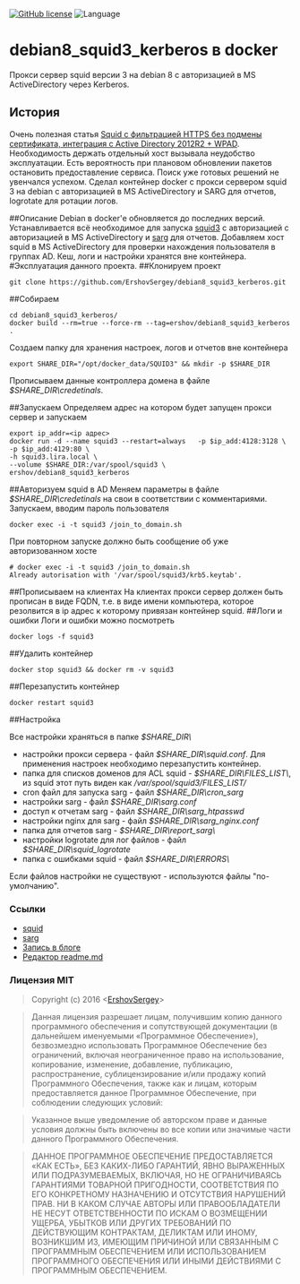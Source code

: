 [![GitHub license](https://img.shields.io/badge/license-MIT-blue.svg)](https://raw.githubusercontent.com/github.com/ErshovSergey/master/LICENSE) ![Language](https://img.shields.io/badge/language-bash-yellowgreen.svg)
# debian8_squid3_kerberos в docker
Прокси сервер squid версии 3 на debian 8 с авторизацией в MS ActiveDirectory через Kerberos.

## История
Очень полезная статья [Squid с фильтрацией HTTPS без подмены сертификата, интеграция с Active Directory 2012R2 + WPAD](https://github.com/tarampampam/nod32-update-mirror).
Необходимость держать отдельный хост вызывала неудобство эксплуатации. Есть вероятность при плановом обновлении пакетов остановить предоставление сервиса.
Поиск уже готовых решений не увенчался успехом. Сделал контейнер docker с прокси сервером squid 3 на debian с авторизацией в MS ActiveDirectory и SARG для отчетов, logrotate для ротации логов.

##Описание
Debian в docker'е обновляется до последних версий. Устанавливается всё необходимое для запуска  [squid3](http://www.squid-cache.org/) с авторизацией  с авторизацией в MS ActiveDirectory и [sarg](https://sourceforge.net/projects/sarg/) для отчетов. 
Добавляем хост squid в MS ActiveDirectory для проверки нахождения пользователя в группах AD.
Кеш, логи и настройки хранятся вне контейнера.
#Эксплуатация данного проекта.
##Клонируем проект
```shell
git clone https://github.com/ErshovSergey/debian8_squid3_kerberos.git
```
##Собираем
```shell
cd debian8_squid3_kerberos/
docker build --rm=true --force-rm --tag=ershov/debian8_squid3_kerberos .
```
Создаем папку для хранения настроек, логов и отчетов вне контейнера
```shell
export SHARE_DIR="/opt/docker_data/SQUID3" && mkdir -p $SHARE_DIR
```
Прописываем данные контроллера домена в файле *$SHARE_DIR\\credetinals*.

##Запускаем
Определяем адрес на котором будет запущен прокси сервер и запускаем
```shell
export ip_addr=<ip адрес>
docker run -d --name squid3 --restart=always   -p $ip_add:4128:3128 \
-p $ip_add:4129:80 \
-h squid3.lira.local \
--volume $SHARE_DIR:/var/spool/squid3 \
ershov/debian8_squid3_kerberos
```
##Авторизуем squid в AD
Меняем параметры в файле *$SHARE_DIR\\credetinals* на свои в соответствии с комментариями.
Запускаем, вводим пароль пользователя
```shell
docker exec -i -t squid3 /join_to_domain.sh
```
При повторном запуске должно быть сообщение об уже авторизованном хосте 
```shell
# docker exec -i -t squid3 /join_to_domain.sh
Already autorisation with '/var/spool/squid3/krb5.keytab'.
```
##Прописываем на клиентах
На клиентах прокси сервер должен быть прописан в виде FQDN, т.е. в виде имени компьютера, которое резолвится в ip адрес к которому привязан контейнер squid.
##Логи и ошибки
Логи и ошибки можно посмотреть
```shell
docker logs -f squid3
```
##Удалить контейнер
```shell
docker stop squid3 && docker rm -v squid3
```
##Перезапустить контейнер
```shell
docker restart squid3
```
##Настройка

Все настройки храняться в папке *\$SHARE_DIR\\*
 - настройки прокси сервера - файл *\$SHARE_DIR\\squid.conf*. Для применения настроек необходимо перезапустить контейнер.
 - папка для списков доменов для ACL squid - *\$SHARE_DIR\\FILES_LIST\\*, из squid этот путь виден как */var/spool/squid3/FILES_LIST/*
 - cron файл для запуска sarg - файл *\$SHARE_DIR\\cron_sarg*
 - настройки sarg - файл *\$SHARE_DIR\\sarg.conf*
 - доступ к отчетам sarg - файл *\$SHARE_DIR\\sarg_htpasswd*
 - настройки nginx для sarg - файл *\$SHARE_DIR\\sarg_nginx.conf*
 - папка для отчетов sarg - *\$SHARE_DIR\\report_sarg\\*
 - настройки logrotate для лог файлов - файл *\$SHARE_DIR\\squid_logrotate*
 - папка с ошибками squid - файл *\$SHARE_DIR\\ERRORS\\*

Если файлов настройки не существуют - используются файлы "по-умолчанию".
### <i class="icon-upload"></i>Ссылки
 - [squid](http://www.squid-cache.org/)
 - [sarg](https://sourceforge.net/projects/sarg/)
 - [Запись в блоге](https://)
 - [Редактор readme.md](https://stackedit.io/)

### <i class="icon-refresh"></i>Лицензия MIT

> Copyright (c) 2016 &lt;[ErshovSergey](http://github.com/ErshovSergey/)&gt;

> Данная лицензия разрешает лицам, получившим копию данного программного обеспечения и сопутствующей документации (в дальнейшем именуемыми «Программное Обеспечение»), безвозмездно использовать Программное Обеспечение без ограничений, включая неограниченное право на использование, копирование, изменение, добавление, публикацию, распространение, сублицензирование и/или продажу копий Программного Обеспечения, также как и лицам, которым предоставляется данное Программное Обеспечение, при соблюдении следующих условий:

> Указанное выше уведомление об авторском праве и данные условия должны быть включены во все копии или значимые части данного Программного Обеспечения.

> ДАННОЕ ПРОГРАММНОЕ ОБЕСПЕЧЕНИЕ ПРЕДОСТАВЛЯЕТСЯ «КАК ЕСТЬ», БЕЗ КАКИХ-ЛИБО ГАРАНТИЙ, ЯВНО ВЫРАЖЕННЫХ ИЛИ ПОДРАЗУМЕВАЕМЫХ, ВКЛЮЧАЯ, НО НЕ ОГРАНИЧИВАЯСЬ ГАРАНТИЯМИ ТОВАРНОЙ ПРИГОДНОСТИ, СООТВЕТСТВИЯ ПО ЕГО КОНКРЕТНОМУ НАЗНАЧЕНИЮ И ОТСУТСТВИЯ НАРУШЕНИЙ ПРАВ. НИ В КАКОМ СЛУЧАЕ АВТОРЫ ИЛИ ПРАВООБЛАДАТЕЛИ НЕ НЕСУТ ОТВЕТСТВЕННОСТИ ПО ИСКАМ О ВОЗМЕЩЕНИИ УЩЕРБА, УБЫТКОВ ИЛИ ДРУГИХ ТРЕБОВАНИЙ ПО ДЕЙСТВУЮЩИМ КОНТРАКТАМ, ДЕЛИКТАМ ИЛИ ИНОМУ, ВОЗНИКШИМ ИЗ, ИМЕЮЩИМ ПРИЧИНОЙ ИЛИ СВЯЗАННЫМ С ПРОГРАММНЫМ ОБЕСПЕЧЕНИЕМ ИЛИ ИСПОЛЬЗОВАНИЕМ ПРОГРАММНОГО ОБЕСПЕЧЕНИЯ ИЛИ ИНЫМИ ДЕЙСТВИЯМИ С ПРОГРАММНЫМ ОБЕСПЕЧЕНИЕМ.

